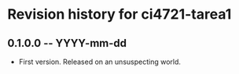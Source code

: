 # Revision history for ci4721-tarea1

## 0.1.0.0 -- YYYY-mm-dd

* First version. Released on an unsuspecting world.
